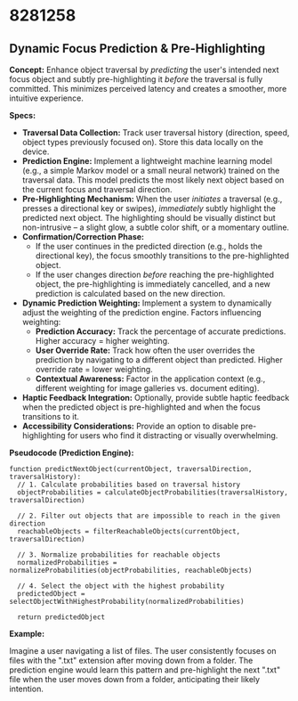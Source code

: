 # 8281258

## Dynamic Focus Prediction & Pre-Highlighting

**Concept:** Enhance object traversal by *predicting* the user's intended next focus object and subtly pre-highlighting it *before* the traversal is fully committed. This minimizes perceived latency and creates a smoother, more intuitive experience.

**Specs:**

*   **Traversal Data Collection:** Track user traversal history (direction, speed, object types previously focused on). Store this data locally on the device.
*   **Prediction Engine:** Implement a lightweight machine learning model (e.g., a simple Markov model or a small neural network) trained on the traversal data. This model predicts the most likely next object based on the current focus and traversal direction.
*   **Pre-Highlighting Mechanism:** When the user *initiates* a traversal (e.g., presses a directional key or swipes), *immediately* subtly highlight the predicted next object.  The highlighting should be visually distinct but non-intrusive – a slight glow, a subtle color shift, or a momentary outline.
*   **Confirmation/Correction Phase:**
    *   If the user continues in the predicted direction (e.g., holds the directional key), the focus smoothly transitions to the pre-highlighted object.
    *   If the user changes direction *before* reaching the pre-highlighted object, the pre-highlighting is immediately cancelled, and a new prediction is calculated based on the new direction.
*   **Dynamic Prediction Weighting:**  Implement a system to dynamically adjust the weighting of the prediction engine. Factors influencing weighting:
    *   **Prediction Accuracy:**  Track the percentage of accurate predictions. Higher accuracy = higher weighting.
    *   **User Override Rate:** Track how often the user overrides the prediction by navigating to a different object than predicted. Higher override rate = lower weighting.
    *   **Contextual Awareness:** Factor in the application context (e.g., different weighting for image galleries vs. document editing).
*   **Haptic Feedback Integration:** Optionally, provide subtle haptic feedback when the predicted object is pre-highlighted and when the focus transitions to it.
*   **Accessibility Considerations:**  Provide an option to disable pre-highlighting for users who find it distracting or visually overwhelming.

**Pseudocode (Prediction Engine):**

```
function predictNextObject(currentObject, traversalDirection, traversalHistory):
  // 1. Calculate probabilities based on traversal history
  objectProbabilities = calculateObjectProbabilities(traversalHistory, traversalDirection)

  // 2. Filter out objects that are impossible to reach in the given direction
  reachableObjects = filterReachableObjects(currentObject, traversalDirection)

  // 3. Normalize probabilities for reachable objects
  normalizedProbabilities = normalizeProbabilities(objectProbabilities, reachableObjects)

  // 4. Select the object with the highest probability
  predictedObject = selectObjectWithHighestProbability(normalizedProbabilities)

  return predictedObject
```

**Example:**

Imagine a user navigating a list of files. The user consistently focuses on files with the ".txt" extension after moving down from a folder. The prediction engine would learn this pattern and pre-highlight the next ".txt" file when the user moves down from a folder, anticipating their likely intention.